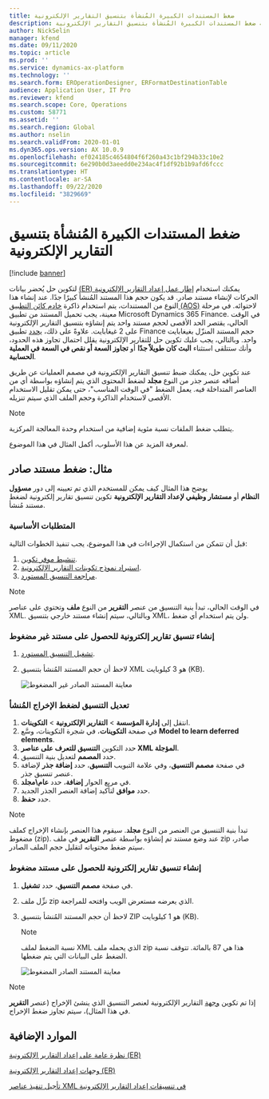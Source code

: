 ```yaml
---
title: ضغط المستندات الكبيرة المُنشأة بتنسيق التقارير الإلكترونية
description: يشرح هذا الموضوع كيفية ضغط المستندات الكبيرة المُنشأة بتنسيق التقارير الإلكترونية.
author: NickSelin
manager: kfend
ms.date: 09/11/2020
ms.topic: article
ms.prod: ''
ms.service: dynamics-ax-platform
ms.technology: ''
ms.search.form: EROperationDesigner, ERFormatDestinationTable
audience: Application User, IT Pro
ms.reviewer: kfend
ms.search.scope: Core, Operations
ms.custom: 58771
ms.assetid: ''
ms.search.region: Global
ms.author: nselin
ms.search.validFrom: 2020-01-01
ms.dyn365.ops.version: AX 10.0.9
ms.openlocfilehash: ef024185c4654804f6f260a43c1bf294b33c10e2
ms.sourcegitcommit: 6e290b0d3aeedd0e234ac4f1df92b1b9afd6fccc
ms.translationtype: HT
ms.contentlocale: ar-SA
ms.lasthandoff: 09/22/2020
ms.locfileid: "3829669"
---
```

# <a name="compress-large-documents-that-are-generated-in-electronic-reporting"></a>ضغط المستندات الكبيرة المُنشأة بتنسيق التقارير الإلكترونية 

[!include [banner](../includes/banner.md)]

يمكنك استخدام [إطار عمل ‏‫إعداد التقارير الإلكترونية (ER)](general-electronic-reporting.md) لتكوين حل يُحضر بيانات الحركات‬ لإنشاء مستند صادر. قد يكون حجم هذا المستند المُنشأ كبيرًا جدًا. عند إنشاء هذا النوع من المستندات، يتم استخدام ذاكرة [خادم كائن التطبيق (AOS)](https://docs.microsoft.com/dynamics365/fin-ops-core/dev-itpro/dev-tools/access-instances#location-of-packages-source-code-and-other-aos-configurations) لاحتوائه. في مرحلة معينة، يجب تحميل المستند من تطبيق Microsoft Dynamics 365 Finance. في الوقت الحالي، يقتصر الحد الأقصى لحجم مستند واحد يتم إنشاؤه بتنسيق التقارير الإلكترونية على 2 غيغابايت. علاوةً على ذلك، [يحدد](https://fix.lcs.dynamics.com/Issue/Details?bugId=489291) تطبيق Finance حجم المستند المنزّل بغيغابايت واحد. وبالتالي، يجب عليك تكوين حل للتقارير الإلكترونية يقلل احتمال تجاوز هذه الحدود، وأنك ستتلقى استثناء **البث كان طويلاً جدًا** أو **تجاوز السعة أو نقص في السعة في العملية الحسابية**.

عند تكوين حل، يمكنك ضبط تنسيق التقارير الإلكترونية في مصمم العمليات عن طريق أضافه عنصر جذر من النوع **مجلد** لضغط المحتوى الذي يتم إنشاؤه بواسطة أي من العناصر المتداخلة فيه. يعمل الضغط "في الوقت المناسب"، حتى يمكن تقليل الاستخدام الأقصى لاستخدام الذاكرة وحجم الملف الذي سيتم تنزيله.

> [!NOTE]
> يتطلب ضغط الملفات نسبة مئوية إضافية من استخدام وحدة المعالجة المركزية.

لمعرفة المزيد عن هذا الأسلوب، أكمل المثال في هذا الموضوع.

## <a name="example-compress-an-outbound-document"></a>مثال: ضغط مستند صادر

يوضح هذا المثال كيف يمكن للمستخدم الذي تم تعيينه إلى دور **مسؤول النظام** أو **مستشار وظيفي لإعداد التقارير الإلكترونية** تكوين تنسيق تقارير إلكترونية لضغط مستند مُنشأ.

### <a name="prerequisites"></a>المتطلبات الأساسية

قبل أن تتمكن من استكمال الإجراءات في هذا الموضوع، يجب تنفيذ الخطوات التالية:

1. [تنشيط موفر تكوين](er-defer-xml-element.md#activate-a-configuration-provider).
2. [استيراد نموذج تكوينات التقارير الإلكترونية](er-defer-xml-element.md#import-the-sample-er-configurations).
3. [مراجعة التنسيق المستورد](er-defer-xml-element.md#review-the-imported-format).

> [!NOTE]
> في الوقت الحالي، تبدأ بنية التنسيق من عنصر **التقرير** من النوع **ملف** وتحتوي على عناصر XML. وبالتالي، سيتم إنشاء مستند خارجي بتنسيق XML، ولن يتم استخدام أي ضغط.

### <a name="generate-an-er-format-to-get-an-uncompressed-document"></a>إنشاء تنسيق تقارير إلكترونية للحصول على مستند غير مضغوط

1. [تشغيل التنسيق المستورد](er-defer-xml-element.md#run-the-imported-format).
2. لاحظ أن حجم المستند المُنشأ بتنسيق XML هو 3 كيلوبايت (KB).

    ![معاينة المستند الصادر غير المضغوط](./media/er-compress-outbound-files1.png)

### <a name="modify-the-format-to-compress-the-generated-output"></a>تعديل التنسيق لضغط الإخراج المُنشأ

1. انتقل إلى **إدارة المؤسسة** \> **التقارير الإلكترونية** \> **التكوينات**.
2. في صفحة **التكوينات**، في شجرة التكوينات، وسَّع **Model to learn deferred elements**.
3. حدد التكوين **التنسيق للتعرف على عناصر XML المؤجلة**.
4. حدد **المصمم** لتعديل بنية التنسيق.
5. في صفحة  **مصمم التنسيق**، وفي علامة التبويب **التنسيق**، حدد **إضافة جذر** لإضافة عنصر تنسيق جذر.
6. في مربع الحوار **إضافة**، حدد **عام\\مجلد**.
7. حدد **موافق** لتأكيد إضافة العنصر الجذر الجديد.
8. حدد **حفظ**.

> [!NOTE]
> تبدأ بنية التنسيق من العنصر من النوع **مجلد**. سيقوم هذا العنصر بإنشاء الإخراج كملف مضغوط (zip). عند وضع مستند تم إنشاؤه بواسطة عنصر **التقرير** في ملف zip صادر، سيتم ضغط محتوياته لتقليل حجم الملف الصادر.

### <a name="generate-an-er-format-to-get-a-compressed-document"></a>إنشاء تنسيق تقارير إلكترونية للحصول على مستند مضغوط

1. في صفحة **مصمم التنسيق**، حدد **تشغيل**.
2. نزِّل ملف zip الذي يعرضه مستعرض الويب وافتحه للمراجعة.
3. لاحظ أن حجم المستند المُنشأ بتنسيق ZIP هو 1 كيلوبايت (KB).

    > [!NOTE] 
    > نسبة الضغط لملف XML الذي يحمله ملف zip هذا هي 87 بالمائة. تتوقف نسبة الضغط على البيانات التي يتم ضغطها.

    ![معاينة المستند الصادر المضغوط](./media/er-compress-outbound-files2.png)

> [!NOTE]
> إذا تم تكوين [وجهة](electronic-reporting-destinations.md) التقارير الإلكترونية لعنصر التنسيق الذي ينشئ الإخراج (عنصر **التقرير** في هذا المثال)، سيتم تجاوز ضغط الإخراج.

## <a name="additional-resources"></a>الموارد الإضافية

[نظرة عامة على إعداد التقارير الإلكترونية (ER)](general-electronic-reporting.md)

[وجهات إعداد التقارير الإلكترونية (ER)‬](electronic-reporting-destinations.md)

[تأجيل تنفيذ عناصر XML في تنسيقات إعداد التقارير الإلكترونية](er-defer-xml-element.md)
